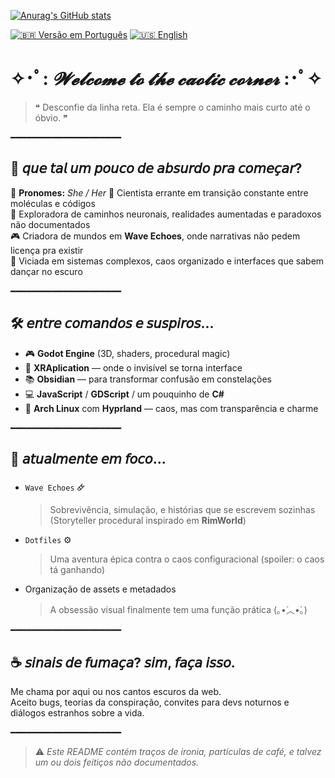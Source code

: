 [![Anurag's GitHub stats](https://github-readme-stats.vercel.app/api?username=Satt2ds&show_icons=true&theme=jolly)](https://github.com/anuraghazra/github-readme-stats)

[![🇧🇷 Versão em Português](https://img.shields.io/badge/lang-pt--br-green)](./README.md) 
[![🇺🇸 English](https://img.shields.io/badge/lang-en-blue)](./README.en.md) 


# ✧･ﾟ: *𝓦𝓮𝓵𝓬𝓸𝓶𝓮 𝓽𝓸 𝓽𝓱𝓮 𝓬𝓪𝓸𝓽𝓲𝓬 𝓬𝓸𝓻𝓷𝓮𝓻* :･ﾟ✧

> ❝ Desconfie da linha reta. Ela é sempre o caminho mais curto até o óbvio. ❞

━━━━━━━━━━━━━━━━━━━━━

## 🧬 𝘲𝘶𝘦 𝘵𝘢𝘭 𝘶𝘮 𝘱𝘰𝘶𝘤𝘰 𝘥𝘦 𝘢𝘣𝘴𝘶𝘳𝘥𝘰 𝘱𝘳𝘢 𝘤𝘰𝘮𝘦𝘤̧𝘢𝘳?
🌷 **Pronomes:** *She / Her* 
🥼 Cientista errante em transição constante entre moléculas e códigos  
🧠 Exploradora de caminhos neuronais, realidades aumentadas e paradoxos não documentados  
🎮 Criadora de mundos em **Wave Echoes**, onde narrativas não pedem licença pra existir  
🌌 Viciada em sistemas complexos, caos organizado e interfaces que sabem dançar no escuro

━━━━━━━━━━━━━━━━━━━━━

## 🛠️ 𝘦𝘯𝘵𝘳𝘦 𝘤𝘰𝘮𝘢𝘯𝘥𝘰𝘴 𝘦 𝘴𝘶𝘴𝘱𝘪𝘳𝘰𝘴...

- 🎮 **Godot Engine** (3D, shaders, procedural magic)
- 🧪 **XRAplication** — onde o invisível se torna interface
- 📚 **Obsidian** — para transformar confusão em constelações
- 💻 **JavaScript** / **GDScript** / um pouquinho de **C#**
- 🐧 **Arch Linux** com **Hyprland** — caos, mas com transparência e charme

━━━━━━━━━━━━━━━━━━━━━

## 🧪 𝘢𝘵𝘶𝘢𝘭𝘮𝘦𝘯𝘵𝘦 𝘦𝘮 𝘧𝘰𝘤𝘰...

- `Wave Echoes` 🜸  
  > Sobrevivência, simulação, e histórias que se escrevem sozinhas  
  > (Storyteller procedural inspirado em **RimWorld**)

- `Dotfiles` ⚙️  
  > Uma aventura épica contra o caos configuracional (spoiler: o caos tá ganhando)

- Organização de assets e metadados  
  > A obsessão visual finalmente tem uma função prática (｡•́︿•̀｡)

━━━━━━━━━━━━━━━━━━━━━

## ☕ 𝘴𝘪𝘯𝘢𝘪𝘴 𝘥𝘦 𝘧𝘶𝘮𝘢𝘤̧𝘢? 𝘴𝘪𝘮, 𝘧𝘢𝘤̧𝘢 𝘪𝘴𝘴𝘰.

Me chama por aqui ou nos cantos escuros da web.  
Aceito bugs, teorias da conspiração, convites para devs noturnos e diálogos estranhos sobre a vida.  

━━━━━━━━━━━━━━━━━━━━━

> ⚠️ *Este README contém traços de ironia, partículas de café, e talvez um ou dois feitiços não documentados.*

<!--
<a href="https://github.com/Satt2ds/github-readme-stats">
    <img src="https://files.catbox.moe/77226d.gif" width=200 align="right" />
</a>
-->


